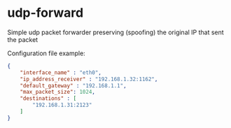 # udp-forward

Simple udp packet forwarder preserving (spoofing)  the original IP that sent the packet

Configuration file example:

```json
{
    "interface_name" : "eth0",
    "ip_address_receiver" : "192.168.1.32:1162",
    "default_gateway" : "192.168.1.1",
    "max_packet_size": 1024,
    "destinations" : [
        "192.168.1.31:2123"
    ]
}
```